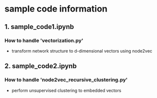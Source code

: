 # sample code information

## 1. sample_code1.ipynb
### How to handle 'vectorization.py'
- transform network structure to d-dimensional vectors using node2vec

## 2. sample_code2.ipynb
### How to handle 'node2vec_recursive_clustering.py'
- perform unsupervised clustering to embedded vectors
